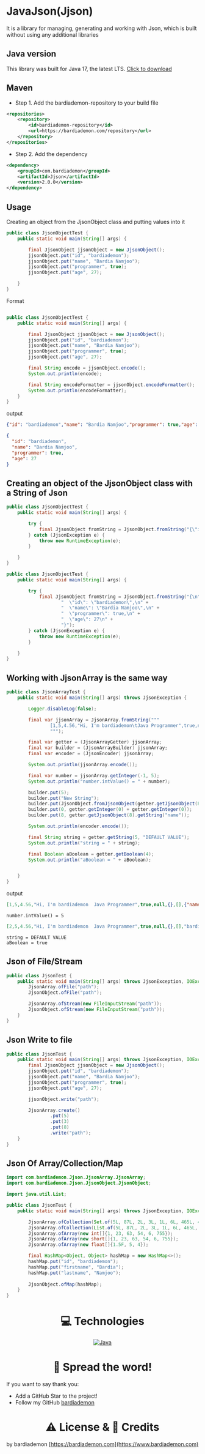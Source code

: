 # JavaJson(Jjson)

It is a library for managing, generating and working with Json, which is built without using any additional libraries

Java version
-----

This library was built for Java 17, the latest LTS. 
[Click to download](https://dev.java)

Maven
-----

* Step 1. Add the bardiademon-repository to your build file

```xml
<repositories>
    <repository>
        <id>bardiademon-repository</id>
        <url>https://bardiademon.com/repository</url>
    </repository>
</repositories>
```

* Step 2. Add the dependency

```xml
<dependency>
    <groupId>com.bardiademon</groupId>
    <artifactId>Jjson</artifactId>
    <version>2.0.0</version>
</dependency>
```

Usage
-----

Creating an object from the JjsonObject class and putting values into it

```java
public class JjsonObjectTest {
    public static void main(String[] args) {

        final JjsonObject jjsonObject = new JjsonObject();
        jjsonObject.put("id", "bardiademon");
        jjsonObject.put("name", "Bardia Namjoo");
        jjsonObject.put("programmer", true);
        jjsonObject.put("age", 27);

    }
}
```

Format

```java

public class JjsonObjectTest {
    public static void main(String[] args) {

        final JjsonObject jjsonObject = new JjsonObject();
        jjsonObject.put("id", "bardiademon");
        jjsonObject.put("name", "Bardia Namjoo");
        jjsonObject.put("programmer", true);
        jjsonObject.put("age", 27);

        final String encode = jjsonObject.encode();
        System.out.println(encode);

        final String encodeFormatter = jjsonObject.encodeFormatter();
        System.out.println(encodeFormatter);
    }
}
```

output

```json
{"id": "bardiademon","name": "Bardia Namjoo","programmer": true,"age": 27}
```

```json
{
  "id": "bardiademon",
  "name": "Bardia Namjoo",
  "programmer": true,
  "age": 27
}
```

Creating an object of the JjsonObject class with a String of Json
-----

```java
public class JjsonObjectTest {
    public static void main(String[] args) {

        try {
            final JjsonObject fromString = JjsonObject.fromString("{\"id\":\"bardiademon\",\"name\":\"Bardia Namjoo\",\"programmer\":true,\"age\":27}");
        } catch (JjsonException e) {
            throw new RuntimeException(e);
        }

    }
}
```

```java
public class JjsonObjectTest {
    public static void main(String[] args) {

        try {
            final JjsonObject fromString = JjsonObject.fromString("{\n" +
                    "  \"id\": \"bardiademon\",\n" +
                    "  \"name\": \"Bardia Namjoo\",\n" +
                    "  \"programmer\": true,\n" +
                    "  \"age\": 27\n" +
                    "}");
        } catch (JjsonException e) {
            throw new RuntimeException(e);
        }

    }
}
```

Working with JjsonArray is the same way
-----

```java
public class JjsonArrayTest {
    public static void main(String[] args) throws JjsonException {

        Logger.disableLog(false);

        final var jjsonArray = JjsonArray.fromString("""
                [1,5,4.56,"Hi, I'm bardiademon\tJava Programmer",true,null,{},[],{"name":"bardiademon"},["Bardia Namjoo"],[{}],[[{}]],{"test":[{}]}]
                """);

        final var getter = (JjsonArrayGetter) jjsonArray;
        final var builder = (JjsonArrayBuilder) jjsonArray;
        final var encoder = (JjsonEncoder) jjsonArray;

        System.out.println(jjsonArray.encode());

        final var number = jjsonArray.getInteger(-1, 5);
        System.out.println("number.intValue() = " + number);

        builder.put(5);
        builder.put("New String");
        builder.put(JjsonObject.fromJjsonObject(getter.getJjsonObject(8)));
        builder.put(0, getter.getInteger(0) + getter.getInteger(0));
        builder.put(8, getter.getJjsonObject(8).getString("name"));

        System.out.println(encoder.encode());

        final String string = getter.getString(5, "DEFAULT VALUE");
        System.out.println("string = " + string);

        final Boolean aBoolean = getter.getBoolean(4);
        System.out.println("aBoolean = " + aBoolean);


    }
}
```

output

```json
[1,5,4.56,"Hi, I'm bardiademon	Java Programmer",true,null,{},[],{"name":"bardiademon"},["Bardia Namjoo"],[{}],[[{}]],{"test":[{}]}]
```
```text
number.intValue() = 5
```
```json
[2,5,4.56,"Hi, I'm bardiademon	Java Programmer",true,null,{},[],"bardiademon",["Bardia Namjoo"],[{}],[[{}]],{"test":[{}]},5,"New String",{"name":"bardiademon"}]
```
```text
string = DEFAULT VALUE
aBoolean = true
```

Json of File/Stream
-----

```java
public class JjsonTest {
    public static void main(String[] args) throws JjsonException, IOException {
        JjsonArray.ofFile("path");
        JjsonObject.ofFile("path");

        JjsonArray.ofStream(new FileInputStream("path"));
        JjsonObject.ofStream(new FileInputStream("path"));
    }
}
```

Json Write to file
-----

```java
public class JjsonTest {
    public static void main(String[] args) throws JjsonException, IOException {
        final JjsonObject jjsonObject = new JjsonObject();
        jjsonObject.put("id", "bardiademon");
        jjsonObject.put("name", "Bardia Namjoo");
        jjsonObject.put("programmer", true);
        jjsonObject.put("age", 27);

        jjsonObject.write("path");

        JjsonArray.create()
                .put(5)
                .put(3)
                .put(8)
                .write("path");
    }
}
```

Json Of Array/Collection/Map
-----

```java
import com.bardiademon.Jjson.JjsonArray.JjsonArray;
import com.bardiademon.Jjson.JjsonObject.JjsonObject;

import java.util.List;

public class JjsonTest {
    public static void main(String[] args) throws JjsonException, IOException {

        JjsonArray.ofCollection(Set.of(5L, 87L, 2L, 3L, 1L, 6L, 465L, 4L, 89L));
        JjsonArray.ofCollection(List.of(5L, 87L, 2L, 3L, 1L, 6L, 465L, 4L, 89L));
        JjsonArray.ofArray(new int[]{1, 23, 63, 54, 6, 755});
        JjsonArray.ofArray(new short[]{1, 23, 63, 54, 6, 755});
        JjsonArray.ofArray(new float[]{1.5F, 5, 4});

        final HashMap<Object, Object> hashMap = new HashMap<>();
        hashMap.put("id", "bardiademon");
        hashMap.put("firstname", "Bardia");
        hashMap.put("lastname", "Namjoo");
        
        JjsonObject.ofMap(hashMap);
    }
}
```

<h1 align="center">
    💻 Technologies
</h1>

<p align="center">
  <a href="https://dev.java">
    <img src="https://skillicons.dev/icons?i=java"  alt="Java"/>
  </a>
</p>

<h1 align="center">
    🌟 Spread the word!
</h1>

If you want to say thank you:

- Add a GitHub Star to the project!
- Follow my GitHub [bardiademon](https://github.com/bardiademon)

<h1 align="center">
    ⚠️ License & 📝 Credits
</h1>

by bardiademon [https://bardiademon.com](https://www.bardiademon.com)
